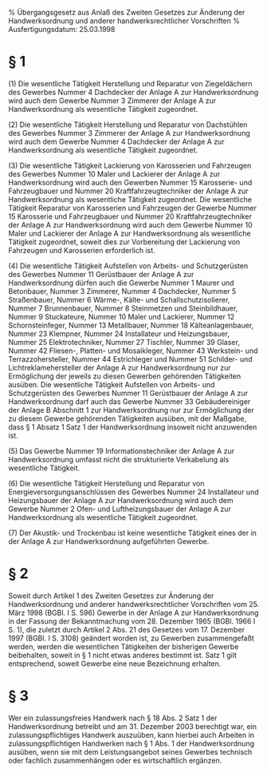 % Übergangsgesetz aus Anlaß des Zweiten Gesetzes zur Änderung der Handwerksordnung und anderer handwerksrechtlicher Vorschriften
% Ausfertigungsdatum: 25.03.1998
 
# § 1

(1) Die wesentliche Tätigkeit Herstellung und Reparatur von Ziegeldächern des Gewerbes Nummer 4 Dachdecker der Anlage A zur Handwerksordnung wird auch dem Gewerbe Nummer 3 Zimmerer der Anlage A zur Handwerksordnung als wesentliche Tätigkeit zugeordnet.

(2) Die wesentliche Tätigkeit Herstellung und Reparatur von Dachstühlen des Gewerbes Nummer 3 Zimmerer der Anlage A zur Handwerksordnung wird auch dem Gewerbe Nummer 4 Dachdecker der Anlage A zur Handwerksordnung als wesentliche Tätigkeit zugeordnet.

(3) Die wesentliche Tätigkeit Lackierung von Karosserien und Fahrzeugen des Gewerbes Nummer 10 Maler und Lackierer der Anlage A zur Handwerksordnung wird auch den Gewerben Nummer 15 Karosserie- und Fahrzeugbauer und Nummer 20 Kraftfahrzeugtechniker der Anlage A zur Handwerksordnung als wesentliche Tätigkeit zugeordnet. Die wesentliche Tätigkeit Reparatur von Karosserien und Fahrzeugen der Gewerbe Nummer 15 Karosserie und Fahrzeugbauer und Nummer 20 Kraftfahrzeugtechniker der Anlage A zur Handwerksordnung wird auch dem Gewerbe Nummer 10 Maler und Lackierer der Anlage A zur Handwerksordnung als wesentliche Tätigkeit zugeordnet, soweit dies zur Vorbereitung der Lackierung von Fahrzeugen und Karosserien erforderlich ist.

(4) Die wesentliche Tätigkeit Aufstellen von Arbeits- und Schutzgerüsten des Gewerbes Nummer 11 Gerüstbauer der Anlage A zur Handwerksordnung dürfen auch die Gewerbe Nummer 1 Maurer und Betonbauer, Nummer 3 Zimmerer, Nummer 4 Dachdecker, Nummer 5 Straßenbauer, Nummer 6 Wärme-, Kälte- und Schallschutzisolierer, Nummer 7 Brunnenbauer, Nummer 8 Steinmetzen und Steinbildhauer, Nummer 9 Stuckateure, Nummer 10 Maler und Lackierer, Nummer 12 Schornsteinfeger, Nummer 13 Metallbauer, Nummer 18 Kälteanlagenbauer, Nummer 23 Klempner, Nummer 24 Installateur und Heizungsbauer, Nummer 25 Elektrotechniker, Nummer 27 Tischler, Nummer 39 Glaser, Nummer 42 Fliesen-, Platten- und Mosaikleger, Nummer 43 Werkstein- und Terrazzohersteller, Nummer 44 Estrichleger und Nummer 51 Schilder- und Lichtreklamehersteller der Anlage A zur Handwerksordnung nur zur Ermöglichung der jeweils zu diesen Gewerben gehörenden Tätigkeiten ausüben. Die wesentliche Tätigkeit Aufstellen von Arbeits- und Schutzgerüsten des Gewerbes Nummer 11 Gerüstbauer der Anlage A zur Handwerksordnung darf auch das Gewerbe Nummer 33 Gebäudereiniger der Anlage B Abschnitt 1 zur Handwerksordnung nur zur Ermöglichung der zu diesem Gewerbe gehörenden Tätigkeiten ausüben, mit der Maßgabe, dass § 1 Absatz 1 Satz 1 der Handwerksordnung insoweit nicht anzuwenden ist.

(5) Das Gewerbe Nummer 19 Informationstechniker der Anlage A zur Handwerksordnung umfasst nicht die strukturierte Verkabelung als wesentliche Tätigkeit.

(6) Die wesentliche Tätigkeit Herstellung und Reparatur von Energieversorgungsanschlüssen des Gewerbes Nummer 24 Installateur und Heizungsbauer der Anlage A zur Handwerksordnung wird auch dem Gewerbe Nummer 2 Ofen- und Luftheizungsbauer der Anlage A zur Handwerksordnung als wesentliche Tätigkeit zugeordnet.

(7) Der Akustik- und Trockenbau ist keine wesentliche Tätigkeit eines der in der Anlage A zur Handwerksordnung aufgeführten Gewerbe.

# § 2

Soweit durch Artikel 1 des Zweiten Gesetzes zur Änderung der Handwerksordnung und anderer handwerksrechtlicher Vorschriften vom 25. März 1998 (BGBl. I S. 596) Gewerbe in der Anlage A zur Handwerksordnung in der Fassung der Bekanntmachung vom 28. Dezember 1965 (BGBl. 1966 I S. 1), die zuletzt durch Artikel 2 Abs. 21 des Gesetzes vom 17. Dezember 1997 (BGBl. I S. 3108) geändert worden ist, zu Gewerben zusammengefaßt werden, werden die wesentlichen Tätigkeiten der bisherigen Gewerbe beibehalten, soweit in § 1 nicht etwas anderes bestimmt ist. Satz 1 gilt entsprechend, soweit Gewerbe eine neue Bezeichnung erhalten.

# § 3

Wer ein zulassungsfreies Handwerk nach § 18 Abs. 2 Satz 1 der Handwerksordnung betreibt und am 31. Dezember 2003 berechtigt war, ein zulassungspflichtiges Handwerk auszuüben, kann hierbei auch Arbeiten in zulassungspflichtigen Handwerken nach § 1 Abs. 1 der Handwerksordnung ausüben, wenn sie mit dem Leistungsangebot seines Gewerbes technisch oder fachlich zusammenhängen oder es wirtschaftlich ergänzen.
